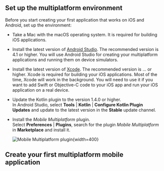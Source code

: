 [//]: # (title: Create your first application)
[//]: # (auxiliary-id: Create_First_Application)

## Set up the multiplatform environment
Before you start creating your first application that works on iOS and Android, set up the environment:

* Take a Mac with the macOS operating system. It is required for building iOS applications.
* Install the latest version of [Android Studio](https://developer.android.com/studio). The recommended version is 4.1 
or higher. You will use Android Studio for creating your multiplatform applications and running them on device simulators.
* Install the latest version of [Xcode](https://apps.apple.com/us/app/xcode/id497799835). The recommended version is ... or higher. Xcode is required for building your iOS 
applications. Most of the time, Xcode will work in the background. You will need to use it if you want to add Swift or 
Objective-C code to your iOS app and run your iOS application on a real device.
* Update the Kotlin plugin to the version 1.4.0 or higher.  
    In Android Studio, select **Tools** | **Kotlin** | **Configure Kotlin Plugin Updates** and update to the latest 
    version in the **Stable** update channel.
* Install the *Mobile Multiplatform* plugin.  
    Select  **Preferences** | **Plugins**, search for the plugin *Mobile Multiplatform* in **Marketplace** and install it.
    
    ![Mobile Multiplatform plugin](/mobile-multiplatform-plugin.png){width=400}

## Create your first multiplatform mobile application